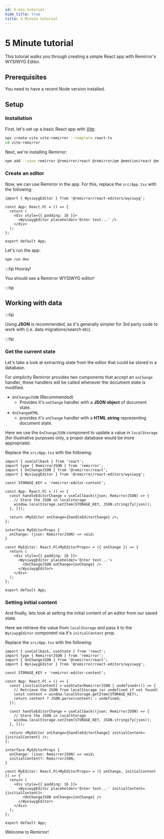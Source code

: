 ```yaml
---
id: 5-min-tutorial
hide_title: true
title: 5 Minute tutorial
---
```


# 5 Minute tutorial

This tutorial walks you through creating a simple React app with Remirror's WYSIWYG Editor.

## Prerequisites

You need to have a recent Node version installed.

## Setup

### Installation

First, let's set up a basic React app with [Vite](https://vitejs.dev/guide/):

```bash type=installation
npx create-vite vite-remirror --template react-ts
cd vite-remirror
```

Next, we're installing Remirror:

```bash
npm add --save remirror @remirror/react @remirror/pm @emotion/react @emotion/styled @remirror/react-editors
```

### Create an editor

Now, we can use Remirror in the app. For this, replace the `src/App.tsx` with the following:

```tsx
import { WysiwygEditor } from '@remirror/react-editors/wysiwyg';

const App: React.FC = () => {
  return (
    <div style={{ padding: 16 }}>
      <WysiwygEditor placeholder='Enter text...' />
    </div>
  );
};

export default App;
```

Let's run the app:

```bash
npm run dev
```

:::tip Hooray!

You should see a Remirror WYSIWYG editor!

:::tip

## Working with data

:::tip

Using **JSON** is recommended, as it's generally simpler for 3rd party code to work with (i.e. data migrations/search etc).

:::tip

### Get the current state

Let's take a look at extracting state from the editor that could be stored in a database.

For simplicity Remirror provides two components that accept an `onChange` handler, these handlers will be called whenever the document state is modified.

- `OnChangeJSON` (Recommended)
  - Provides it's `onChange` handler with a **JSON object** of document state.
- `OnChangeHTML`
  - provides it's `onChange` handler with a **HTML string** representing document state.

Here we use the `OnChangeJSON` component to update a value in `localStorage` (for illustrative purposes only, a proper database would be more appropriate).

Replace the `src/App.tsx` with the following:

```tsx
import { useCallback } from 'react';
import type { RemirrorJSON } from 'remirror';
import { OnChangeJSON } from '@remirror/react';
import { WysiwygEditor } from '@remirror/react-editors/wysiwyg';

const STORAGE_KEY = 'remirror-editor-content';

const App: React.FC = () => {
  const handleEditorChange = useCallback((json: RemirrorJSON) => {
    // Store the JSON in localstorage
    window.localStorage.setItem(STORAGE_KEY, JSON.stringify(json));
  }, []);

  return <MyEditor onChange={handleEditorChange} />;
};

interface MyEditorProps {
  onChange: (json: RemirrorJSON) => void;
}

const MyEditor: React.FC<MyEditorProps> = ({ onChange }) => {
  return (
    <div style={{ padding: 16 }}>
      <WysiwygEditor placeholder='Enter text...'>
        <OnChangeJSON onChange={onChange} />
      </WysiwygEditor>
    </div>
  );
};

export default App;
```

### Setting initial content

And finally, lets look at setting the initial content of an editor from our saved state.

Here we retrieve the value from `localStorage` and pass it to the `WysiwygEditor` component via it's `initialContent` prop.

Replace the `src/App.tsx` with the following:

```tsx
import { useCallback, useState } from 'react';
import type { RemirrorJSON } from 'remirror';
import { OnChangeJSON } from '@remirror/react';
import { WysiwygEditor } from '@remirror/react-editors/wysiwyg';

const STORAGE_KEY = 'remirror-editor-content';

const App: React.FC = () => {
  const [initialContent] = useState<RemirrorJSON | undefined>(() => {
    // Retrieve the JSON from localStorage (or undefined if not found)
    const content = window.localStorage.getItem(STORAGE_KEY);
    return content ? JSON.parse(content) : undefined;
  });

  const handleEditorChange = useCallback((json: RemirrorJSON) => {
    // Store the JSON in localStorage
    window.localStorage.setItem(STORAGE_KEY, JSON.stringify(json));
  }, []);

  return <MyEditor onChange={handleEditorChange} initialContent={initialContent} />;
};

interface MyEditorProps {
  onChange: (json: RemirrorJSON) => void;
  initialContent?: RemirrorJSON;
}

const MyEditor: React.FC<MyEditorProps> = ({ onChange, initialContent }) => {
  return (
    <div style={{ padding: 16 }}>
      <WysiwygEditor placeholder='Enter text...' initialContent={initialContent}>
        <OnChangeJSON onChange={onChange} />
      </WysiwygEditor>
    </div>
  );
};

export default App;
```

Welcome to Remirror!
